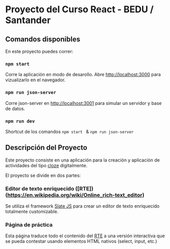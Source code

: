 # Proyecto del Curso React - BEDU / Santander

## Comandos disponibles

En este proyecto puedes correr:

### `npm start`

Corre la aplicación en modo de desarollo.
Abre [http://localhost:3000](http://localhost:3000) para vizualizarlo en el navegador.


### `npm run json-server`

Corre json-server en [http://localhost:3001](http://localhost:3001) para simular un servidor y base de datos.


### `npm run dev`

Shortcut de los comandos `npm start ` & `npm run json-server`


## Descripción del Proyecto

Este proyecto consiste en una aplicación para la creación y aplicación de actividades del tipo [cloze](https://en.wikipedia.org/wiki/Cloze_test) digitalmente. 

El proyecto se divide en dos partes: 

### Editor de texto enriquecido ([RTE])(https://en.wikipedia.org/wiki/Online_rich-text_editor)

Se utiliza el framework [Slate JS](https://docs.slatejs.org/) para crear un editor de texto enriquecido totalmente customizable.

### Página de práctica

Esta página traduce todo el contenido del [RTE](https://en.wikipedia.org/wiki/Online_rich-text_editor) a una versión interactiva que se pueda contestar usando elementos HTML nativos (select, input, etc.)
